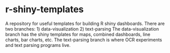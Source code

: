 # r-shiny-templates
A repository for useful templates for building R shiny dashboards.  There are two branches:  1) data-visualization 2) text-parsing
The data-visualization branch has the shiny templates for maps, combined dashboards, line charts, bar charts, etc.
The text-parsing branch is where OCR experiments and text parsing programs live.
